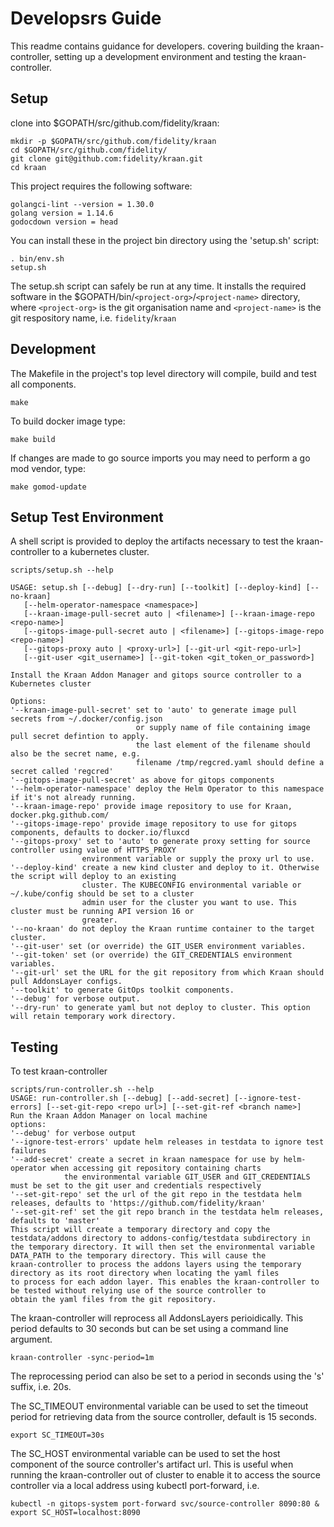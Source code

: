 # Developsrs Guide

This readme contains guidance for developers. covering building the kraan-controller, setting up a development environment and testing the kraan-controller.

## Setup

clone into $GOPATH/src/github.com/fidelity/kraan:

    mkdir -p $GOPATH/src/github.com/fidelity/kraan
    cd $GOPATH/src/github.com/fidelity/
    git clone git@github.com:fidelity/kraan.git
    cd kraan

This project requires the following software:

    golangci-lint --version = 1.30.0
    golang version = 1.14.6
    godocdown version = head

You can install these in the project bin directory using the 'setup.sh' script:

    . bin/env.sh
    setup.sh

The setup.sh script can safely be run at any time. It installs the required software in the $GOPATH/bin/`<project-org>`/`<project-name>` directory, where `<project-org>` is the git organisation name and `<project-name>` is the git respository name, i.e. `fidelity`/`kraan`

## Development

The Makefile in the project's top level directory will compile, build and test all components.

    make

To build docker image type:

    make build

If changes are made to go source imports you may need to perform a go mod vendor, type:

    make gomod-update

## Setup Test Environment

A shell script is provided to deploy the artifacts necessary to test the kraan-controller to a kubernetes cluster.

    scripts/setup.sh --help

    USAGE: setup.sh [--debug] [--dry-run] [--toolkit] [--deploy-kind] [--no-kraan]
       [--helm-operator-namespace <namespace>]
       [--kraan-image-pull-secret auto | <filename>] [--kraan-image-repo <repo-name>]
       [--gitops-image-pull-secret auto | <filename>] [--gitops-image-repo <repo-name>]
       [--gitops-proxy auto | <proxy-url>] [--git-url <git-repo-url>]
       [--git-user <git_username>] [--git-token <git_token_or_password>]

    Install the Kraan Addon Manager and gitops source controller to a Kubernetes cluster

    Options:
    '--kraan-image-pull-secret' set to 'auto' to generate image pull secrets from ~/.docker/config.json
                                or supply name of file containing image pull secret defintion to apply.
                                the last element of the filename should also be the secret name, e.g.
                                filename /tmp/regcred.yaml should define a secret called 'regcred'
    '--gitops-image-pull-secret' as above for gitops components
    '--helm-operator-namespace' deploy the Helm Operator to this namespace if it's not already running.
    '--kraan-image-repo' provide image repository to use for Kraan, docker.pkg.github.com/
    '--gitops-image-repo' provide image repository to use for gitops components, defaults to docker.io/fluxcd
    '--gitops-proxy' set to 'auto' to generate proxy setting for source controller using value of HTTPS_PROXY
                    environment variable or supply the proxy url to use.
    '--deploy-kind' create a new kind cluster and deploy to it. Otherwise the script will deploy to an existing
                    cluster. The KUBECONFIG environmental variable or ~/.kube/config should be set to a cluster
                    admin user for the cluster you want to use. This cluster must be running API version 16 or
                    greater.
    '--no-kraan' do not deploy the Kraan runtime container to the target cluster.
    '--git-user' set (or override) the GIT_USER environment variables.
    '--git-token' set (or override) the GIT_CREDENTIALS environment variables.
    '--git-url' set the URL for the git repository from which Kraan should pull AddonsLayer configs.
    '--toolkit' to generate GitOps toolkit components.
    '--debug' for verbose output.
    '--dry-run' to generate yaml but not deploy to cluster. This option will retain temporary work directory.

## Testing

To test kraan-controller

    scripts/run-controller.sh --help
    USAGE: run-controller.sh [--debug] [--add-secret] [--ignore-test-errors] [--set-git-repo <repo url>] [--set-git-ref <branch name>]
    Run the Kraan Addon Manager on local machine
    options:
    '--debug' for verbose output
    '--ignore-test-errors' update helm releases in testdata to ignore test failures
    '--add-secret' create a secret in kraan namespace for use by helm-operator when accessing git repository containing charts
                the environmental variable GIT_USER and GIT_CREDENTIALS must be set to the git user and credentials respectively
    '--set-git-repo' set the url of the git repo in the testdata helm releases, defaults to 'https://github.com/fidelity/kraan'
    '--set-git-ref' set the git repo branch in the testdata helm releases, defaults to 'master'
    This script will create a temporary directory and copy the testdata/addons directory to addons-config/testdata subdirectory in
    the temporary directory. It will then set the environmental variable DATA_PATH to the temporary directory. This will cause the
    kraan-controller to process the addons layers using the temporary directory as its root directory when locating the yaml files
    to process for each addon layer. This enables the kraan-controller to be tested without relying use of the source controller to
    obtain the yaml files from the git repository.

The kraan-controller will reprocess all AddonsLayers perioidically. This period defaults to 30 seconds but can be set using a command line argument.

    kraan-controller -sync-period=1m

The reprocessing period can also be set to a period in seconds using the 's' suffix, i.e. 20s.

The SC_TIMEOUT environmental variable can be used to set the timeout period for retrieving data from the source controller, default is 15 seconds.

    export SC_TIMEOUT=30s

The SC_HOST environmental variable can be used to set the host component of the source controller's artifact url. This is useful when running the
kraan-controller out of cluster to enable it to access the source controller via a local address using kubectl port-forward, i.e.

    kubectl -n gitops-system port-forward svc/source-controller 8090:80 &
	export SC_HOST=localhost:8090
